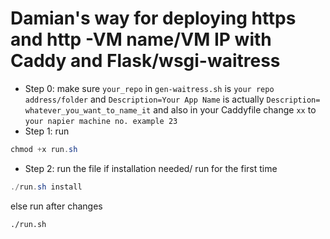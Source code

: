 # Damian's way for deploying https and http -VM name/VM IP with Caddy and Flask/wsgi-waitress

- Step 0: make sure `your_repo` in `gen-waitress.sh` is `your repo address/folder` and `Description=Your App Name` is actually `Description= whatever_you_want_to_name_it` and also in your Caddyfile change `xx` to `your napier machine no. example 23`
- Step 1: run 
```powershell
chmod +x run.sh
```
- Step 2: run the file
if installation needed/ run for the first time
```powershell
./run.sh install
```
else run after changes
```
./run.sh
```
